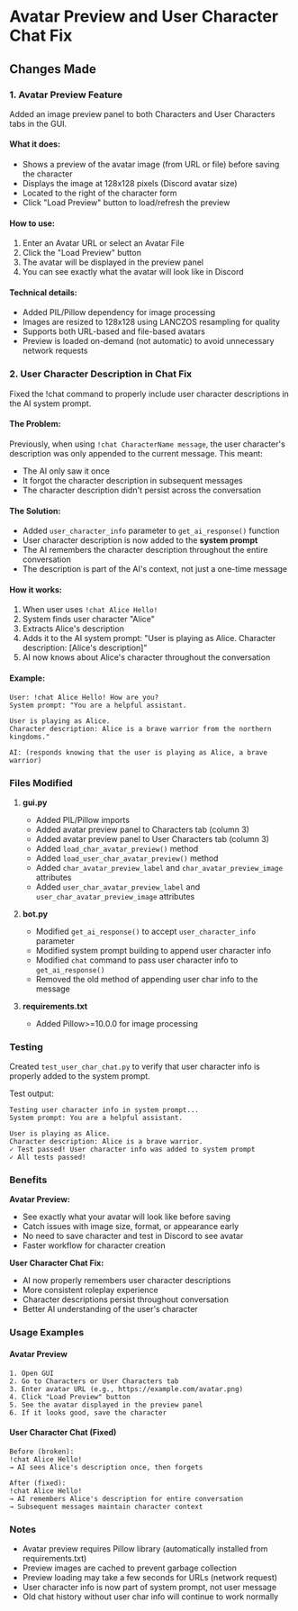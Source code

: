 # Avatar Preview and User Character Chat Fix

## Changes Made

### 1. Avatar Preview Feature

Added an image preview panel to both Characters and User Characters tabs in the GUI.

#### What it does:
- Shows a preview of the avatar image (from URL or file) before saving the character
- Displays the image at 128x128 pixels (Discord avatar size)
- Located to the right of the character form
- Click "Load Preview" button to load/refresh the preview

#### How to use:
1. Enter an Avatar URL or select an Avatar File
2. Click the "Load Preview" button
3. The avatar will be displayed in the preview panel
4. You can see exactly what the avatar will look like in Discord

#### Technical details:
- Added PIL/Pillow dependency for image processing
- Images are resized to 128x128 using LANCZOS resampling for quality
- Supports both URL-based and file-based avatars
- Preview is loaded on-demand (not automatic) to avoid unnecessary network requests

### 2. User Character Description in Chat Fix

Fixed the !chat command to properly include user character descriptions in the AI system prompt.

#### The Problem:
Previously, when using `!chat CharacterName message`, the user character's description was only appended to the current message. This meant:
- The AI only saw it once
- It forgot the character description in subsequent messages
- The character description didn't persist across the conversation

#### The Solution:
- Added `user_character_info` parameter to `get_ai_response()` function
- User character description is now added to the **system prompt**
- The AI remembers the character description throughout the entire conversation
- The description is part of the AI's context, not just a one-time message

#### How it works:
1. When user uses `!chat Alice Hello!`
2. System finds user character "Alice"
3. Extracts Alice's description
4. Adds it to the AI system prompt: "User is playing as Alice. Character description: [Alice's description]"
5. AI now knows about Alice's character throughout the conversation

#### Example:
```
User: !chat Alice Hello! How are you?
System prompt: "You are a helpful assistant.

User is playing as Alice.
Character description: Alice is a brave warrior from the northern kingdoms."

AI: (responds knowing that the user is playing as Alice, a brave warrior)
```

### Files Modified

1. **gui.py**
   - Added PIL/Pillow imports
   - Added avatar preview panel to Characters tab (column 3)
   - Added avatar preview panel to User Characters tab (column 3)
   - Added `load_char_avatar_preview()` method
   - Added `load_user_char_avatar_preview()` method
   - Added `char_avatar_preview_label` and `char_avatar_preview_image` attributes
   - Added `user_char_avatar_preview_label` and `user_char_avatar_preview_image` attributes

2. **bot.py**
   - Modified `get_ai_response()` to accept `user_character_info` parameter
   - Modified system prompt building to append user character info
   - Modified `chat` command to pass user character info to `get_ai_response()`
   - Removed the old method of appending user char info to the message

3. **requirements.txt**
   - Added Pillow>=10.0.0 for image processing

### Testing

Created `test_user_char_chat.py` to verify that user character info is properly added to the system prompt.

Test output:
```
Testing user character info in system prompt...
System prompt: You are a helpful assistant.

User is playing as Alice.
Character description: Alice is a brave warrior.
✓ Test passed! User character info was added to system prompt
✓ All tests passed!
```

### Benefits

**Avatar Preview:**
- See exactly what your avatar will look like before saving
- Catch issues with image size, format, or appearance early
- No need to save character and test in Discord to see avatar
- Faster workflow for character creation

**User Character Chat Fix:**
- AI now properly remembers user character descriptions
- More consistent roleplay experience
- Character descriptions persist throughout conversation
- Better AI understanding of the user's character

### Usage Examples

#### Avatar Preview
```
1. Open GUI
2. Go to Characters or User Characters tab
3. Enter avatar URL (e.g., https://example.com/avatar.png)
4. Click "Load Preview" button
5. See the avatar displayed in the preview panel
6. If it looks good, save the character
```

#### User Character Chat (Fixed)
```
Before (broken):
!chat Alice Hello!
→ AI sees Alice's description once, then forgets

After (fixed):
!chat Alice Hello!
→ AI remembers Alice's description for entire conversation
→ Subsequent messages maintain character context
```

### Notes

- Avatar preview requires Pillow library (automatically installed from requirements.txt)
- Preview images are cached to prevent garbage collection
- Preview loading may take a few seconds for URLs (network request)
- User character info is now part of system prompt, not user message
- Old chat history without user char info will continue to work normally
